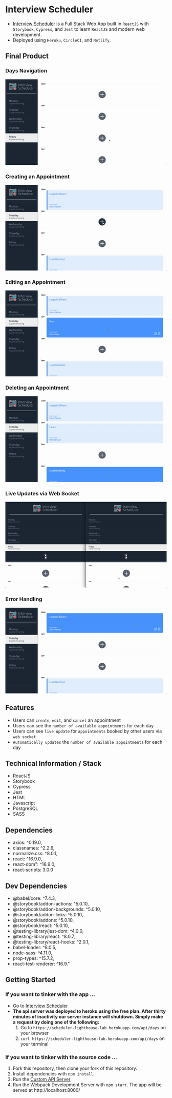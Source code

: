 # Interview Scheduler
* [Interview Scheduler](https://sharp-fermat-58b310.netlify.com) is a Full Stack Web App built in `ReactJS` with `Storybook`, `Cypress`, and `Jest` to learn `ReactJS` and modern web development.
* Deployed using `Heroku`, `CircleCI`, and `Netlify`.

## Final Product

### Days Navigation
![Days Navigation](https://github.com/MaxWong03/Scheduler/blob/master/docs/nav.gif)
### Creating an Appointment
![Creating Appointment](https://github.com/MaxWong03/Scheduler/blob/master/docs/create.gif)
### Editing an Appointment
![Editing Appointment](https://github.com/MaxWong03/Scheduler/blob/master/docs/edit.gif)
### Deleting an Appointment
![Deleting Appointment](https://github.com/MaxWong03/Scheduler/blob/master/docs/delete.gif)
### Live Updates via Web Socket
![Live Updates](https://github.com/MaxWong03/Scheduler/blob/master/docs/websocket.gif)
### Error Handling
![Error Handling](https://github.com/MaxWong03/Scheduler/blob/master/docs/error.gif)



## Features
* Users can `create`, `edit`, and `cancel` an appointment
* Users can see the `number of available appointments` for each day
* Users can see `live update` for `appointments` booked by other users via `web socket`
* `Automatically updates` the `number of available appointments` for each day 

## Technical Information / Stack
* ReactJS
* Storybook
* Cypress
* Jest
* HTML
* Javascript
* PostgreSQL
* SASS

## Dependencies
* axios: ^0.19.0,
* classnames: ^2.2.6,
* normalize.css: ^8.0.1,
* react: ^16.9.0,
* react-dom": ^16.9.0,
* react-scripts: 3.0.0 

## Dev Dependencies
* @babel/core: ^7.4.3,
* @storybook/addon-actions: ^5.0.10,
* @storybook/addon-backgrounds: ^5.0.10,
* @storybook/addon-links: ^5.0.10,
* @storybook/addons: ^5.0.10,
* @storybook/react: ^5.0.10,
* @testing-library/jest-dom: ^4.0.0,
* @testing-library/react: ^8.0.7,
* @testing-library/react-hooks: ^2.0.1,
* babel-loader: ^8.0.5,
* node-sass: ^4.11.0,
* prop-types: ^15.7.2,
* react-test-renderer: ^16.9."

## Getting Started
### If you want to tinker with the app ...
* Go to [Interview Scheduler](https://sharp-fermat-58b310.netlify.com)
* **The api server was deployed to heroku using the free plan. After thirty minutes of inactivity our server instance will shutdown. Simply make a request by doing one of the following:**
  1) Go to `https://scheduler-lighthouse-lab.herokuapp.com/api/days` on your browser
  2) `curl https://scheduler-lighthouse-lab.herokuapp.com/api/days` on your terminal

### If you want to tinker with the source code ...
1) Fork this repository, then clone your fork of this repository.
2) Install dependencies with `npm install`.
3) Run the [Custom API Server](https://github.com/lighthouse-labs/scheduler-api)
4) Run the Webpack Development Server with `npm start`. The app will be served at http://localhost:8000/



